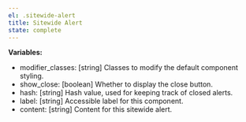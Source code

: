 ```yaml
---
el: .sitewide-alert
title: Sitewide Alert
state: complete
---
```


__Variables:__
* modifier_classes: [string] Classes to modify the default component styling.
* show_close: [boolean] Whether to display the close button.
* hash: [string] Hash value, used for keeping track of closed alerts.
* label: [string] Accessible label for this component.
* content: [string] Content for this sitewide alert.
